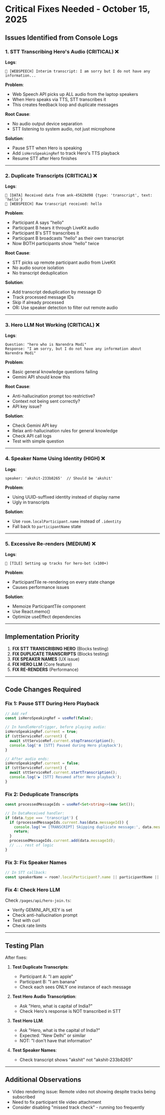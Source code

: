 # Critical Fixes Needed - October 15, 2025

## Issues Identified from Console Logs

### 1. STT Transcribing Hero's Audio (CRITICAL) ❌
**Logs**:
```
🎤 [WEBSPEECH] Interim transcript: I am sorry but I do not have any information...
```

**Problem**: 
- Web Speech API picks up ALL audio from the laptop speakers
- When Hero speaks via TTS, STT transcribes it
- This creates feedback loop and duplicate messages

**Root Cause**:
- No audio output device separation
- STT listening to system audio, not just microphone

**Solution**:
- Pause STT when Hero is speaking
- Add `isHeroSpeakingRef` to track Hero's TTS playback
- Resume STT after Hero finishes

---

### 2. Duplicate Transcripts (CRITICAL) ❌
**Logs**:
```
📨 [DATA] Received data from ank-45628d98 {type: 'transcript', text: 'hello'}
🎤 [WEBSPEECH] Raw transcript received: hello
```

**Problem**:
- Participant A says "hello"
- Participant B hears it through LiveKit audio
- Participant B's STT transcribes it
- Participant B broadcasts "hello" as their own transcript
- Now BOTH participants show "hello" twice

**Root Cause**:
- STT picks up remote participant audio from LiveKit
- No audio source isolation
- No transcript deduplication

**Solution**:
- Add transcript deduplication by message ID
- Track processed message IDs
- Skip if already processed
- OR: Use speaker detection to filter out remote audio

---

### 3. Hero LLM Not Working (CRITICAL) ❌
**Logs**:
```
Question: "hero who is Narendra Modi"
Response: "I am sorry, but I do not have any information about Narendra Modi"
```

**Problem**:
- Basic general knowledge questions failing
- Gemini API should know this

**Root Cause**:
- Anti-hallucination prompt too restrictive?
- Context not being sent correctly?
- API key issue?

**Solution**:
- Check Gemini API key
- Relax anti-hallucination rules for general knowledge
- Check API call logs
- Test with simple question

---

### 4. Speaker Name Using Identity (HIGH) ❌
**Logs**:
```
speaker: 'akshit-233b8265'  // Should be 'akshit'
```

**Problem**:
- Using UUID-suffixed identity instead of display name
- Ugly in transcripts

**Solution**:
- Use `room.localParticipant.name` instead of `.identity`
- Fall back to `participantName` state

---

### 5. Excessive Re-renders (MEDIUM) ❌
**Logs**:
```
🔧 [TILE] Setting up tracks for hero-bot (x100+)
```

**Problem**:
- ParticipantTile re-rendering on every state change
- Causes performance issues

**Solution**:
- Memoize ParticipantTile component
- Use React.memo()
- Optimize useEffect dependencies

---

## Implementation Priority

1. **FIX STT TRANSCRIBING HERO** (Blocks testing)
2. **FIX DUPLICATE TRANSCRIPTS** (Blocks testing)
3. **FIX SPEAKER NAMES** (UX issue)
4. **FIX HERO LLM** (Core feature)
5. **FIX RE-RENDERS** (Performance)

---

## Code Changes Required

### Fix 1: Pause STT During Hero Playback

```typescript
// Add ref
const isHeroSpeakingRef = useRef(false);

// In handleHeroTrigger, before playing audio:
isHeroSpeakingRef.current = true;
if (sttServiceRef.current) {
  await sttServiceRef.current.stopTranscription();
  console.log('⏸️ [STT] Paused during Hero playback');
}

// After audio ends:
isHeroSpeakingRef.current = false;
if (sttServiceRef.current) {
  await sttServiceRef.current.startTranscription();
  console.log('▶️ [STT] Resumed after Hero playback');
}
```

### Fix 2: Deduplicate Transcripts

```typescript
const processedMessageIds = useRef<Set<string>>(new Set());

// In DataReceived handler:
if (data.type === 'transcript') {
  if (processedMessageIds.current.has(data.messageId)) {
    console.log('⏭️ [TRANSCRIPT] Skipping duplicate message:', data.messageId);
    return;
  }
  processedMessageIds.current.add(data.messageId);
  // ... rest of logic
}
```

### Fix 3: Fix Speaker Names

```typescript
// In STT callback:
const speakerName = room?.localParticipant?.name || participantName || 'Participant';
```

### Fix 4: Check Hero LLM

Check `/pages/api/hero-join.ts`:
- Verify GEMINI_API_KEY is set
- Check anti-hallucination prompt
- Test with curl
- Check rate limits

---

## Testing Plan

After fixes:

1. **Test Duplicate Transcripts**:
   - Participant A: "I am apple"
   - Participant B: "I am banana"
   - Check each sees ONLY one instance of each message

2. **Test Hero Audio Transcription**:
   - Ask "Hero, what is capital of India?"
   - Check Hero's response is NOT transcribed in STT

3. **Test Hero LLM**:
   - Ask "Hero, what is the capital of India?"
   - Expected: "New Delhi" or similar
   - NOT: "I don't have that information"

4. **Test Speaker Names**:
   - Check transcript shows "akshit" not "akshit-233b8265"

---

## Additional Observations

- Video rendering issue: Remote video not showing despite tracks being subscribed
- Need to fix participant tile video attachment
- Consider disabling "missed track check" - running too frequently

